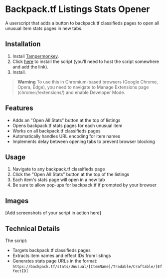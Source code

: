 # Backpack.tf Listings Stats Opener

A userscript that adds a button to backpack.tf classifieds pages to open all unusual item stats pages in new tabs.

## Installation

1. Install [Tampermonkey](https://www.tampermonkey.net/).
2. Click [here](#) to install the script (you'll need to host the script somewhere and add the link).
3. Install.

> **Warning**
> To use this in Chromium-based browsers (Google Chrome, Opera, Edge), you need to navigate to Manage Extensions page (chrome://extensions/) and enable Developer Mode.

## Features

- Adds an "Open All Stats" button at the top of listings
- Opens backpack.tf stats pages for each unusual item
- Works on all backpack.tf classifieds pages
- Automatically handles URL encoding for item names
- Implements delay between opening tabs to prevent browser blocking

## Usage

1. Navigate to any backpack.tf classifieds page
2. Click the "Open All Stats" button at the top of the listings
3. Each item's stats page will open in a new tab
4. Be sure to allow pop-ups for backpack.tf if prompted by your browser

## Images

[Add screenshots of your script in action here]

## Technical Details

The script:
- Targets backpack.tf classifieds pages
- Extracts item names and effect IDs from listings
- Generates stats page URLs in the format: `https://backpack.tf/stats/Unusual/[ItemName]/Tradable/Craftable/[EffectID]`